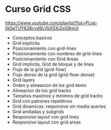 # Curso Grid CSS

https://www.youtube.com/playlist?list=PLvq-jIkSeTUY628cyd9LVbXSXi2xG9mUl

- Conceptos basicos
- Grid explicita
- Posicionamiento con grid-lines
- Posicionamiento con nombres de grid-lines
- Posicionamiento con Grid Areas
- Grid implicita, Grid de bloque y de linea
- Flujo de la grid (grid-flow)
- Flujo denso de la grid (grid-flow-dense)
- Grid layers
- Orden y alineacion de los grid items
- Alineacion de los grid tracks
- Tamaños maximos y minimos de grid tracks
- Grid con patrones repetitivos
- Grid dinamicas: responsive sin media queries
- Grid anidadas y subgrids
- Responsive layout con grid lines
- Responsive layout con grid areas
